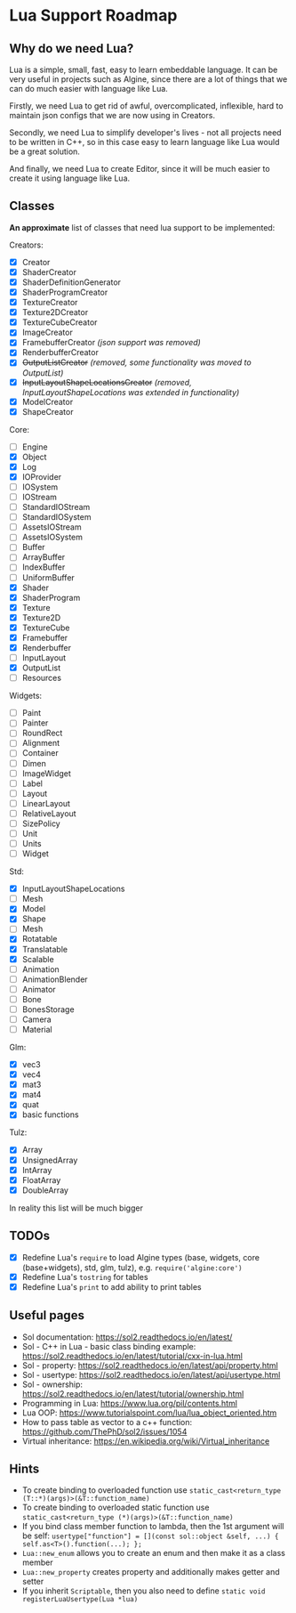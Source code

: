 # Lua Support Roadmap

## Why do we need Lua?

Lua is a simple, small, fast, easy to learn embeddable language. It can be very useful in
projects such as Algine, since there are a lot of things that we can do much easier with language like Lua.

Firstly, we need Lua to get rid of awful, overcomplicated, inflexible, hard to maintain
json configs that we are now using in Creators.

Secondly, we need Lua to simplify developer's lives - not all projects need to be written in
C++, so in this case easy to learn language like Lua would be a great solution.

And finally, we need Lua to create Editor, since it will be much easier to create it using language like Lua.

## Classes

**An approximate** list of classes that need lua support to be implemented:

Creators:

- [x] Creator
- [x] ShaderCreator
- [x] ShaderDefinitionGenerator
- [x] ShaderProgramCreator
- [x] TextureCreator
- [x] Texture2DCreator
- [x] TextureCubeCreator
- [x] ImageCreator
- [x] FramebufferCreator _(json support was removed)_
- [x] RenderbufferCreator
- [x] ~~OutputListCreator~~ _(removed, some functionality was moved to OutputList)_
- [x] ~~InputLayoutShapeLocationsCreator~~ _(removed, InputLayoutShapeLocations was extended in functionality)_
- [x] ModelCreator
- [x] ShapeCreator

Core:

- [ ] Engine
- [x] Object
- [x] Log
- [x] IOProvider
- [ ] IOSystem
- [ ] IOStream
- [ ] StandardIOStream
- [ ] StandardIOSystem
- [ ] AssetsIOStream
- [ ] AssetsIOSystem
- [ ] Buffer
- [ ] ArrayBuffer
- [ ] IndexBuffer
- [ ] UniformBuffer
- [x] Shader
- [x] ShaderProgram
- [x] Texture
- [x] Texture2D
- [x] TextureCube
- [x] Framebuffer
- [x] Renderbuffer
- [ ] InputLayout
- [x] OutputList
- [ ] Resources

Widgets:

- [ ] Paint
- [ ] Painter
- [ ] RoundRect
- [ ] Alignment
- [ ] Container
- [ ] Dimen
- [ ] ImageWidget
- [ ] Label
- [ ] Layout
- [ ] LinearLayout
- [ ] RelativeLayout
- [ ] SizePolicy
- [ ] Unit
- [ ] Units
- [ ] Widget

Std:

- [x] InputLayoutShapeLocations
- [ ] Mesh
- [x] Model
- [x] Shape
- [ ] Mesh
- [x] Rotatable
- [x] Translatable
- [x] Scalable
- [ ] Animation
- [ ] AnimationBlender
- [ ] Animator
- [ ] Bone
- [ ] BonesStorage
- [ ] Camera
- [ ] Material

Glm:

- [x] vec3
- [x] vec4
- [x] mat3
- [x] mat4
- [x] quat
- [x] basic functions

Tulz:

- [x] Array
- [x] UnsignedArray
- [x] IntArray
- [x] FloatArray
- [x] DoubleArray

In reality this list will be much bigger

## TODOs

- [x] Redefine Lua's `require` to load Algine types (base, widgets, core (base+widgets), std, glm, tulz), e.g. `require('algine:core')`
- [x] Redefine Lua's `tostring` for tables
- [x] Redefine Lua's `print` to add ability to print tables

## Useful pages

* Sol documentation: https://sol2.readthedocs.io/en/latest/
* Sol - C++ in Lua - basic class binding example: https://sol2.readthedocs.io/en/latest/tutorial/cxx-in-lua.html
* Sol - property: https://sol2.readthedocs.io/en/latest/api/property.html
* Sol - usertype: https://sol2.readthedocs.io/en/latest/api/usertype.html
* Sol - ownership: https://sol2.readthedocs.io/en/latest/tutorial/ownership.html
* Programming in Lua: https://www.lua.org/pil/contents.html
* Lua OOP: https://www.tutorialspoint.com/lua/lua_object_oriented.htm
* How to pass table as vector to a c++ function: https://github.com/ThePhD/sol2/issues/1054
* Virtual inheritance: https://en.wikipedia.org/wiki/Virtual_inheritance

## Hints

* To create binding to overloaded function use `static_cast<return_type (T::*)(args)>(&T::function_name)`
* To create binding to overloaded static function use `static_cast<return_type (*)(args)>(&T::function_name)`
* If you bind class member function to lambda, then the 1st argument will be self:
  `usertype["function"] = [](const sol::object &self, ...) { self.as<T>().function(...); };`
* `Lua::new_enum` allows you to create an enum and then make it as a class member
* `Lua::new_property` creates property and additionally makes getter and setter
* If you inherit `Scriptable`, then you also need to define `static void registerLuaUsertype(Lua *lua)`
